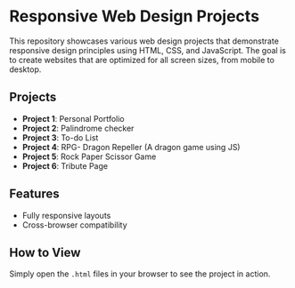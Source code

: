 # Responsive Web Design Projects

This repository showcases various web design projects that demonstrate responsive design principles using HTML, CSS, and JavaScript. The goal is to create websites that are optimized for all screen sizes, from mobile to desktop.

## Projects
- **Project 1**: Personal Portfolio
- **Project 2**: Palindrome checker
- **Project 3**: To-do List
- **Project 4**: RPG- Dragon Repeller (A dragon game using JS)
- **Project 5**: Rock Paper Scissor Game
- **Project 6**: Tribute Page

## Features
- Fully responsive layouts
- Cross-browser compatibility

## How to View
Simply open the `.html` files in your browser to see the project in action.



